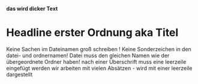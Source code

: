 **das wird dicker Text**
# Headline erster Ordnung aka Titel

Keine Sachen im Dateinamen groß schreiben !
Keine Sonderzeichen in den datei- und ordnernamen!
Datei muss den gleichen Namen wie der übergeordnete Ordner haben!
nach einer Überschrift muss eine leerzeile eingefügt werden
wir arbeiten mit vielen Absätzen - wird mit einer leerzeile dargestellt
